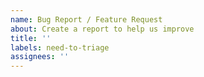 ```yaml
---
name: Bug Report / Feature Request
about: Create a report to help us improve
title: ''
labels: need-to-triage
assignees: ''
---
```

